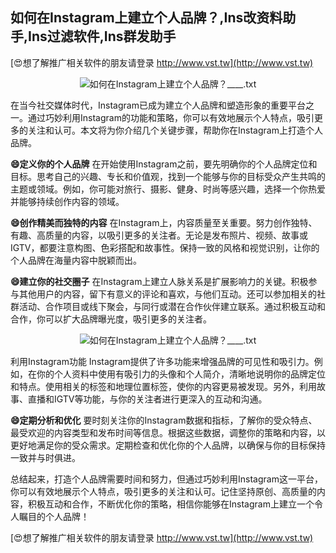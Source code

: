 ## **如何在Instagram上建立个人品牌？,Ins改资料助手,Ins过滤软件,Ins群发助手**

[😍想了解推广相关软件的朋友请登录 http://www.vst.tw](http://www.vst.tw)

 <center><img src="https://vst.tw/MP4/tuiguang/png/1.png" alt="如何在Instagram上建立个人品牌？____.txt"></center>

在当今社交媒体时代，Instagram已成为建立个人品牌和塑造形象的重要平台之一。通过巧妙利用Instagram的功能和策略，你可以有效地展示个人特点，吸引更多的关注和认可。本文将为你介绍几个关键步骤，帮助你在Instagram上打造个人品牌。

**😄定义你的个人品牌**
在开始使用Instagram之前，要先明确你的个人品牌定位和目标。思考自己的兴趣、专长和价值观，找到一个能够与你的目标受众产生共鸣的主题或领域。例如，你可能对旅行、摄影、健身、时尚等感兴趣，选择一个你热爱并能够持续创作内容的领域。

**😄创作精美而独特的内容**
在Instagram上，内容质量至关重要。努力创作独特、有趣、高质量的内容，以吸引更多的关注者。无论是发布照片、视频、故事或IGTV，都要注意构图、色彩搭配和故事性。保持一致的风格和视觉识别，让你的个人品牌在海量内容中脱颖而出。

**😄建立你的社交圈子**
在Instagram上建立人脉关系是扩展影响力的关键。积极参与其他用户的内容，留下有意义的评论和喜欢，与他们互动。还可以参加相关的社群活动、合作项目或线下聚会，与同行或潜在合作伙伴建立联系。通过积极互动和合作，你可以扩大品牌曝光度，吸引更多的关注者。

 <center><img src="https://vst.tw/MP4/tuiguang/png/2.png" alt="如何在Instagram上建立个人品牌？____.txt"></center>

利用Instagram功能
Instagram提供了许多功能来增强品牌的可见性和吸引力。例如，在你的个人资料中使用有吸引力的头像和个人简介，清晰地说明你的品牌定位和特点。使用相关的标签和地理位置标签，使你的内容更易被发现。另外，利用故事、直播和IGTV等功能，与你的关注者进行更深入的互动和沟通。

**😄定期分析和优化**
要时刻关注你的Instagram数据和指标，了解你的受众特点、最受欢迎的内容类型和发布时间等信息。根据这些数据，调整你的策略和内容，以更好地满足你的受众需求。定期检查和优化你的个人品牌，以确保与你的目标保持一致并与时俱进。

总结起来，打造个人品牌需要时间和努力，但通过巧妙利用Instagram这一平台，你可以有效地展示个人特点，吸引更多的关注和认可。记住坚持原创、高质量的内容，积极互动和合作，不断优化你的策略，相信你能够在Instagram上建立一个令人瞩目的个人品牌！

[😍想了解推广相关软件的朋友请登录 http://www.vst.tw](http://www.vst.tw)



